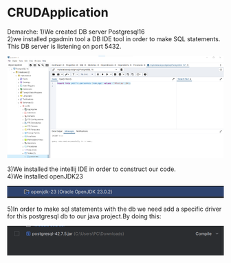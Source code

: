 # CRUDApplication

Demarche:
1)We created DB server Postgresql16\
2)we installed  pgadmin tool a DB IDE tool in order to make SQL statements. This DB server is listening on port 5432.


![img_4.png](img_4.png)

3)We installed the intellij IDE in order to construct our code.\
4)We installed openJDK23 

![img_5.png](img_5.png)

5)In order to make sql statements with the db we need add a specific driver for this postgresql db to our java project.By doing this:

![img_7.png](img_7.png)


